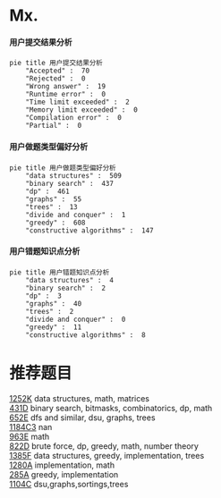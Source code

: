 # Mx.

<!-- tabs:start -->



#### **用户提交结果分析**

```mermaid
pie title 用户提交结果分析
    "Accepted" :  70
    "Rejected" :  0
    "Wrong answer" :  19
    "Runtime error" :  0
    "Time limit exceeded" :  2
    "Memory limit exceeded" :  0
    "Compilation error" :  0
    "Partial" :  0
```

#### **用户做题类型偏好分析**

```mermaid
pie title 用户做题类型偏好分析
    "data structures" :  509
    "binary search" :  437
    "dp" :  461
    "graphs" :  55
    "trees" :  13
    "divide and conquer" :  1
    "greedy" :  608
    "constructive algorithms" :  147
```
#### **用户错题知识点分析**

```mermaid
pie title 用户错题知识点分析
    "data structures" :  4
    "binary search" :  2
    "dp" :  3
    "graphs" :  40
    "trees" :  2
    "divide and conquer" :  0
    "greedy" :  11
    "constructive algorithms" :  8
```



<!-- tabs:end -->
# 推荐题目
[1252K](https://codeforces.com/contest/1252/problem/K)		data structures,
                        math,
                        matrices		  
[431D](https://codeforces.com/contest/431/problem/D)		binary search,
                        bitmasks,
                        combinatorics,
                        dp,
                        math		  
[652E](https://codeforces.com/contest/652/problem/E)		dfs and similar,
                        dsu,
                        graphs,
                        trees		  
[1184C3](https://codeforces.com/contest/1184C/problem/3)		nan		  
[963E](https://codeforces.com/contest/963/problem/E)		math		  
[822D](https://codeforces.com/contest/822/problem/D)		brute force,
                        dp,
                        greedy,
                        math,
                        number theory		  
[1385F](https://codeforces.com/contest/1385/problem/F)		data structures,
                        greedy,
                        implementation,
                        trees		  
[1280A](https://codeforces.com/contest/1280/problem/A)		implementation,
                        math		  
[285A](https://codeforces.com/contest/285/problem/A)		greedy,
                        implementation		  
[1104C](https://codeforces.com/contest/1104/problem/C)		dsu,graphs,sortings,trees		  
